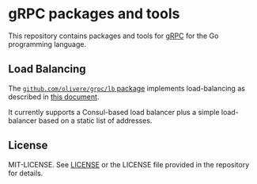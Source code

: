 # gRPC packages and tools

This repository contains packages and tools for [gRPC](http://www.grpc.io/)
for the Go programming language.

## Load Balancing

The [`github.com/olivere/grpc/lb` package](https://github.com/olivere/grpc/blob/master/lb) implements load-balancing as described in [this document](https://github.com/grpc/grpc/blob/master/doc/load-balancing.md).

It currently supports a Consul-based load balancer plus a simple load-balancer
based on a static list of addresses.

## License

MIT-LICENSE. See [LICENSE](http://olivere.mit-license.org/)
or the LICENSE file provided in the repository for details.
